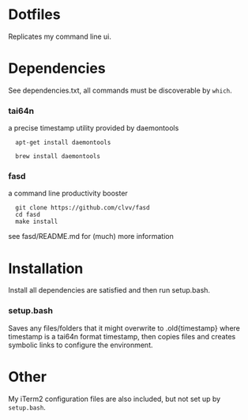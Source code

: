 # Dotfiles
Replicates my command line ui.

# Dependencies
See dependencies.txt, all commands must be discoverable by `which`.

### tai64n

a precise timestamp utility provided by daemontools
```
  apt-get install daemontools
```

```
  brew install daemontools
```

### fasd

a command line productivity booster
```
  git clone https://github.com/clvv/fasd
  cd fasd
  make install
```

see fasd/README.md for (much) more information

# Installation
Install all dependencies are satisfied and then run setup.bash.

### setup.bash

Saves any files/folders that it might overwrite to .old{timestamp} where timestamp is a tai64n format timestamp, then copies files and creates symbolic links to configure the environment.

# Other
My iTerm2 configuration files are also included, but not set up by `setup.bash`.
